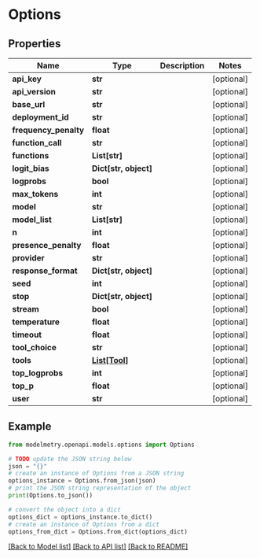 # Options


## Properties

Name | Type | Description | Notes
------------ | ------------- | ------------- | -------------
**api_key** | **str** |  | [optional] 
**api_version** | **str** |  | [optional] 
**base_url** | **str** |  | [optional] 
**deployment_id** | **str** |  | [optional] 
**frequency_penalty** | **float** |  | [optional] 
**function_call** | **str** |  | [optional] 
**functions** | **List[str]** |  | [optional] 
**logit_bias** | **Dict[str, object]** |  | [optional] 
**logprobs** | **bool** |  | [optional] 
**max_tokens** | **int** |  | [optional] 
**model** | **str** |  | [optional] 
**model_list** | **List[str]** |  | [optional] 
**n** | **int** |  | [optional] 
**presence_penalty** | **float** |  | [optional] 
**provider** | **str** |  | [optional] 
**response_format** | **Dict[str, object]** |  | [optional] 
**seed** | **int** |  | [optional] 
**stop** | **Dict[str, object]** |  | [optional] 
**stream** | **bool** |  | [optional] 
**temperature** | **float** |  | [optional] 
**timeout** | **float** |  | [optional] 
**tool_choice** | **str** |  | [optional] 
**tools** | [**List[Tool]**](Tool.md) |  | [optional] 
**top_logprobs** | **int** |  | [optional] 
**top_p** | **float** |  | [optional] 
**user** | **str** |  | [optional] 

## Example

```python
from modelmetry.openapi.models.options import Options

# TODO update the JSON string below
json = "{}"
# create an instance of Options from a JSON string
options_instance = Options.from_json(json)
# print the JSON string representation of the object
print(Options.to_json())

# convert the object into a dict
options_dict = options_instance.to_dict()
# create an instance of Options from a dict
options_from_dict = Options.from_dict(options_dict)
```
[[Back to Model list]](../README.md#documentation-for-models) [[Back to API list]](../README.md#documentation-for-api-endpoints) [[Back to README]](../README.md)


